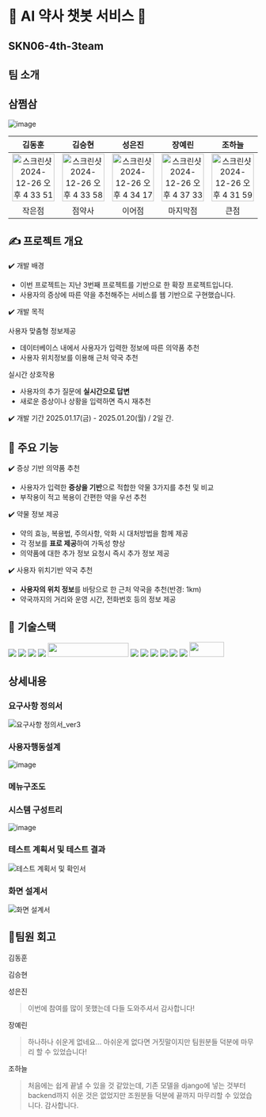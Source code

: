 # 💊 AI 약사 챗봇 서비스 💊
## SKN06-4th-3team

## 팀 소개
## 삼쩜삼

![image](https://github.com/user-attachments/assets/a93de181-7b8f-48b1-8b76-62144617bf84)

| 김동훈 | 김승현 | 성은진 | 장예린 | 조하늘 |
|:--------------------:|:--------------------:|:--------------------:|:--------------------:|:--------------------:|
|<img width="100%" alt="스크린샷 2024-12-26 오후 4 33 51" src="https://github.com/user-attachments/assets/4c0c4e85-7bac-415e-9bb9-9c30d1d4ecc3" />|<img width="100%" alt="스크린샷 2024-12-26 오후 4 33 58" src="https://github.com/user-attachments/assets/0f87396c-d631-42e2-a4f0-3af2dbaa46d6" />  |<img width="100%" alt="스크린샷 2024-12-26 오후 4 34 17" src="https://github.com/user-attachments/assets/177f6c5e-1d34-44f3-8406-675a76864453" />|<img width="100%" alt="스크린샷 2024-12-26 오후 4 37 33" src="https://github.com/user-attachments/assets/5f979f3c-ff43-438b-85f8-407b9585fa63" />|<img width="100%" alt="스크린샷 2024-12-26 오후 4 31 59" src="https://github.com/user-attachments/assets/049bdda2-d041-4517-8047-5b731dae664c" />|
| 작은점| 점약사| 이어점| 마지막점| 큰점|

## ✍️ 프로젝트 개요
✔️ 개발 배경

- 이번 프로젝트는 지난 3번째 프로젝트를 기반으로 한 확장 프로젝트입니다. 
- 사용자의 증상에 따른 약을 추천해주는 서비스를 웹 기반으로 구현했습니다. 

✔️ 개발 목적

사용자 맞춤형 정보제공
- 데이터베이스 내에서 사용자가 입력한 정보에 따른 의약품 추천
- 사용자 위치정보를 이용해 근처 약국 추천

실시간 상호작용
- 사용자의 추가 질문에 **실시간으로 답변**
- 새로운 증상이나 상황을 입력하면 즉시 재추천

✔️ 개발 기간 
2025.01.17(금) - 2025.01.20(월) / 2일 간.

## 📝 주요 기능
✔️ 증상 기반 의약품 추천
- 사용자가 입력한 **증상을 기반**으로 적합한 약물 3가지를 추천 및 비교
- 부작용이 적고 복용이 간편한 약을 우선 추천

✔️ 약물 정보 제공
- 약의 효능, 복용법, 주의사항, 악화 시 대처방법을 함께 제공
- 각 정보를 **표로 제공**하여 가독성 향상
- 의약품에 대한 추가 정보 요청시 즉시 추가 정보 제공

✔️ 사용자 위치기반 약국 추천
- **사용자의 위치 정보**를 바탕으로 한 근처 약국을 추천(반경: 1km) 
- 약국까지의 거리와 운영 시간, 전화번호 등의 정보 제공

## 🔨 기술스택
<div>
<img src="https://img.shields.io/badge/python-3776AB?style=for-the-badge&logo=python&logoColor=white">
<img src="https://img.shields.io/badge/langchain-F7DF1E?style=for-the-badge&logo=langchain&logoColor=black">
<img src="https://img.shields.io/badge/openai-0769AD?style=for-the-badge&logo=openai&logoColor=black">
<img src="https://img.shields.io/badge/git-F05032?style=for-the-badge&logo=git&logoColor=white">
<img src="https://github.com/user-attachments/assets/c8cd01e7-6ce6-46db-8cc3-b13286829cf3" width="163" height="28"/>
<img src="https://img.shields.io/badge/html5-E34F26?style=for-the-badge&logo=html5&logoColor=white">
<img src="https://img.shields.io/badge/css-1572B6?style=for-the-badge&logo=css3&logoColor=white">
<img src="https://img.shields.io/badge/javascript-F7DF1E?style=for-the-badge&logo=javascript&logoColor=black">
<img src="https://img.shields.io/badge/django-092E20?style=for-the-badge&logo=django&logoColor=white">
<img src="https://img.shields.io/badge/bootstrap-7952B3?style=for-the-badge&logo=bootstrap&logoColor=white">
<img src="https://img.shields.io/badge/ubuntu-E95420?style=for-the-badge&logo=ubuntu&logoColor=white">
<img src="https://github.com/user-attachments/assets/3538bfa4-e444-4e46-abf6-d7bdd3d8428c" width = "70", height="30"/>

</div>



## 상세내용

### 요구사항 정의서
![요구사항 정의서_ver3](https://github.com/user-attachments/assets/7197de46-8e6f-4e39-b9e3-5021e2be3a73)

### 사용자행동설계
![image](https://github.com/user-attachments/assets/efc93728-b968-41ff-84fd-414783452ce0)

### 메뉴구조도

### 시스템 구성트리
![image](https://github.com/user-attachments/assets/77a73f16-cc9d-466c-9b02-de7a255b552f)

### 테스트 계획서 및 테스트 결과 
![테스트 계획서 및 확인서](https://github.com/user-attachments/assets/3d5c192f-938c-42fd-850e-51298fad2c9d)

### 화면 설계서
![화면 설계서](https://github.com/user-attachments/assets/53659afe-08ca-49c8-b575-4a56c9df9a85)

## 💭팀원 회고
김동훈
> 
> 
김승현
> 
>
성은진
> 이번에 참여를 많이 못했는데 다들 도와주셔서 감사합니다!

장예린
> 하나하나 쉬운게 없네요... 아쉬운게 없다면 거짓말이지만 팀원분들 덕분에 마무리 할 수 있었습니다!
 
조하늘
> 처음에는 쉽게 끝낼 수 있을 것 같았는데, 기존 모델을 django에 넣는 것부터 backend까지 쉬운 것은 없었지만 조원분들 덕분에 끝까지 마무리할 수 있었습니다. 감사합니다. 


